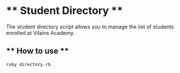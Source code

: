 # ** Student Directory ** #
The student directory script allows you to manage the list of students enrolled at Vilains Academy.

## ** How to use ** ##

```shell
ruby directory.rb
```